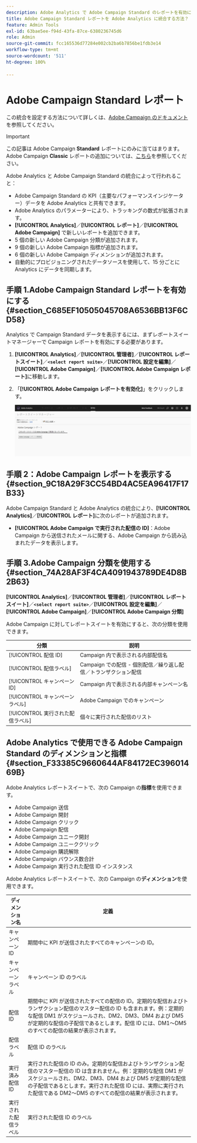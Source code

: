 ```yaml
---
description: Adobe Analytics で Adobe Campaign Standard のレポートを有効にする方法を学ぶ
title: Adobe Campaign Standard レポートを Adobe Analytics に統合する方法？
feature: Admin Tools
exl-id: 63bae5ee-f94d-43fa-87ce-6380236745d6
role: Admin
source-git-commit: fcc165536d77284e002cb2ba6b7856be1fdb3e14
workflow-type: tm+mt
source-wordcount: '511'
ht-degree: 100%

---
```



# Adobe Campaign Standard レポート

この統合を設定する方法について詳しくは、[Adobe Campaign のドキュメント](https://helpx.adobe.com/jp/campaign/standard/integrating/using/about-campaign-analytics-integration.html)を参照してください。

>[!IMPORTANT]
>この記事は Adobe Campaign **Standard** レポートにのみに当てはまります。Adobe Campaign **Classic** レポートの追加については、[こちら](/help/integrate/analytics-to-campaign-classic.md)を参照してください。

Adobe Analytics と Adobe Campaign Standard の統合によって行われること：

* Adobe Campaign Standard の KPI（主要なパフォーマンスインジケーター）データを Adobe Analytics と共有できます。
* Adobe Analytics のパラメーターにより、トラッキングの数式が拡張されます。
* **[!UICONTROL Analytics]**／**[!UICONTROL レポート]**／**[!UICONTROL Adobe Campaign]** で新しいレポートを追加できます。
* 5 個の新しい Adobe Campaign 分類が追加されます。
* 9 個の新しい Adobe Campaign 指標が追加されます。
* 6 個の新しい Adobe Campaign ディメンションが追加されます。
* 自動的にプロビジョニングされたデータソースを使用して、15 分ごとに Analytics にデータを同期します。

## 手順 1.Adobe Campaign Standard レポートを有効にする {#section_C685EF10505045708A6536BB13F6CD58}

Analytics で Campaign Standard データを表示するには、まずレポートスイートマネージャーで Campaign レポートを有効にする必要があります。

1. **[!UICONTROL Analytics]**／**[!UICONTROL 管理者]**／**[!UICONTROL レポートスイート]**／**`<select report suite>`**／**[!UICONTROL 設定を編集]**／**[!UICONTROL Adobe Campaign]**／**[!UICONTROL Adobe Campaign レポート]**&#x200B;に移動します。
1. 「**[!UICONTROL Adobe Campaign レポートを有効化]**」をクリックします。

   ![](assets/enable-campaign.png)

## 手順 2：Adobe Campaign レポートを表示する {#section_9C18A29F3CC54BD4AC5EA96417F17B33}

Adobe Campaign Standard と Adobe Analytics の統合により、**[!UICONTROL Analytics]**／**[!UICONTROL レポート]**&#x200B;に次のレポートが追加されます。

* **[!UICONTROL Adobe Campaign で実行された配信の ID]**：Adobe Campaign から送信されたメールに関する、Adobe Campaign から読み込まれたデータを表示します。

## 手順 3.Adobe Campaign 分類を使用する {#section_74A28AF3F4CA4091943789DE4D8B2B63}

**[!UICONTROL Analytics]**／**[!UICONTROL 管理者]**／**[!UICONTROL レポートスイート]**／**`<select report suite>`**／**[!UICONTROL 設定を編集]**／**[!UICONTROL Adobe Campaign]**／**[!UICONTROL Adobe Campaign 分類]**

Adobe Campaign に対してレポートスイートを有効にすると、次の分類を使用できます。

| 分類 | 説明 |
| --- | --- |
| [!UICONTROL 配信 ID] | Campaign 内で表示される内部配信名 |
| [!UICONTROL 配信ラベル] | Campaign での配信 - 個別配信／繰り返し配信／トランザクション配信 |
| [!UICONTROL キャンペーン ID] | Campaign 内で表示される内部キャンペーン名 |
| [!UICONTROL キャンペーンラベル] | Adobe Campaign でのキャンペーン |
| [!UICONTROL 実行された配信ラベル] | 個々に実行された配信のリスト |

## Adobe Analytics で使用できる Adobe Campaign Standard のディメンションと指標 {#section_F33385C9660644AF84172EC39601469B}

Adobe Analytics レポートスイートで、次の Campaign の&#x200B;**指標**&#x200B;を使用できます。

* Adobe Campaign 送信
* Adobe Campaign 開封
* Adobe Campaign クリック
* Adobe Campaign 配信
* Adobe Campaign ユニーク開封
* Adobe Campaign ユニーククリック
* Adobe Campaign 購読解除
* Adobe Campaign バウンス数合計
* Adobe Campaign 実行された配信 ID インスタンス

Adobe Analytics レポートスイートで、次の Campaign の&#x200B;**ディメンション**&#x200B;を使用できます。

| ディメンション名 | 定義 |
| --- | --- |
| キャンペーン ID | 期間中に KPI が送信されたすべてのキャンペーンの ID。 |
| キャンペーンラベル | キャンペーン ID のラベル |
| 配信 ID | 期間中に KPI が送信されたすべての配信の ID。定期的な配信およびトランザクション配信のマスター配信の ID も含まれます。例：定期的な配信 DM1 がスケジュールされ、DM2、DM3、DM4 および DM5 が定期的な配信の子配信であるとします。配信 ID には、DM1～DM5 のすべての配信の結果が表示されます。 |
| 配信ラベル | 配信 ID のラベル |
| 実行済み配信 ID | 実行された配信の ID のみ。定期的な配信およびトランザクション配信のマスター配信の ID は含まれません。例：定期的な配信 DM1 がスケジュールされ、DM2、DM3、DM4 および DM5 が定期的な配信の子配信であるとします。実行された配信 ID には、実際に実行された配信である DM2～DM5 のすべての配信の結果が表示されます。 |
| 実行された配信ラベル | 実行された配信 ID のラベル |
